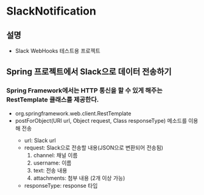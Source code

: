# SlackNotification
## 설명
- Slack WebHooks 테스트용 프로젝트
## Spring 프로젝트에서 Slack으로 데이터 전송하기
### Spring Framework에서는 HTTP 통신을 할 수 있게 해주는 RestTemplate 클래스를 제공한다.
- org.springframework.web.client.RestTemplate
- postForObject(URI url, Object request, Class<T> responseType) 메소드를 이용해 전송
  - url: Slack url
  - request: Slack으로 전송할 내용(JSON으로 변환되어 전송됨)
    1. channel: 채널 이름
    2. username: 이름
    3. text: 전송 내용
    4. attachments: 첨부 내용 (2개 이상 가능)
  - responseType: response 타입
